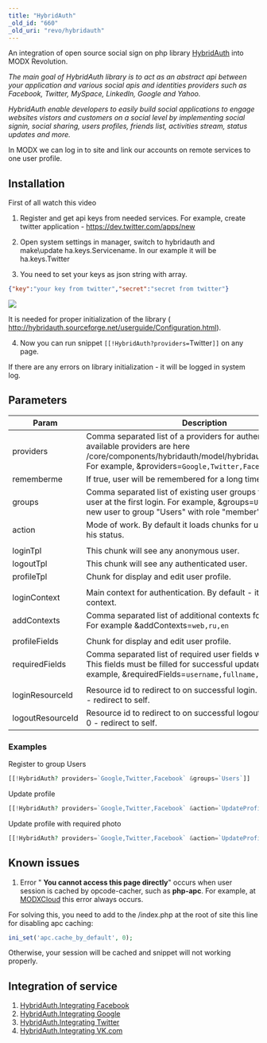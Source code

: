 ```yaml
---
title: "HybridAuth"
_old_id: "660"
_old_uri: "revo/hybridauth"
---
```


 An integration of open source social sign on php library [HybridAuth](http://hybridauth.sourceforge.net/) into MODX Revolution.

 _The main goal of HybridAuth library is to act as an abstract api between your application and various social apis and identities providers such as Facebook, Twitter, MySpace, LinkedIn, Google and Yahoo._

 _HybridAuth enable developers to easily build social applications to engage websites vistors and customers on a social level by implementing social signin, social sharing, users profiles, friends list, activities stream, status updates and more._

 In MODX we can log in to site and link our accounts on remote services to one user profile.

##  Installation 

 First of all watch this video

   1. Register and get api keys from needed services. For example, create twitter application - <https://dev.twitter.com/apps/new>

 1. Open system settings in manager, switch to hybridauth and make\\update ha.keys.Servicename. In our example it will be ha.keys.Twitter

 2. You need to set your keys as json string with array.

 ``` json 
{"key":"your key from twitter","secret":"secret from twitter"}

```

 ![](/download/attachments/43417801/ha3.png?version=1&modificationDate=1356616628000)

 It is needed for proper initialization of the library ( <http://hybridauth.sourceforge.net/userguide/Configuration.html>).

 4. Now you can run snippet `[[!HybridAuth?providers=`Twitter`]]` on any page.

 If there are any errors on library initialization - it will be logged in system log. 

##  Parameters 

 | Param            | Description                                                                                                                                                                                                | Default                             |
 | ---------------- | ---------------------------------------------------------------------------------------------------------------------------------------------------------------------------------------------------------- | ----------------------------------- |
 | providers        | Comma separated list of a providers for authentification. All available providers are here /core/components/hybridauth/model/hybridauth/lib/Providers/. For example, &providers=`Google,Twitter,Facebook`. | none                                |
 | rememberme       | If true, user will be remembered for a long time.                                                                                                                                                          | true                                |
 | groups           | Comma separated list of existing user groups for joining by user at the first login. For example, &groups=`Users:1` will add new user to group "Users" with role "member"                                  | none                                |
 | action           | Mode of work. By default it loads chunks for user according to his status.                                                                                                                                 | loadTpl                             |
 |                  |                                                                                                                                                                                                            |                                     |
 | loginTpl         | This chunk will see any anonymous user.                                                                                                                                                                    | tpl.HybridAuth.login                |
 | logoutTpl        | This chunk will see any authenticated user.                                                                                                                                                                | tpl.HybridAuth.logout               |
 | profileTpl       | Chunk for display and edit user profile.                                                                                                                                                                   | tpl.HybridAuth.profile              |
 |                  |                                                                                                                                                                                                            |                                     |
 | loginContext     | Main context for authentication. By default - it is current context.                                                                                                                                       | current                             |
 | addContexts      | Comma separated list of additional contexts for authentication. For example &addContexts=`web,ru,en`                                                                                                       | none                                |
 |                  |                                                                                                                                                                                                            |                                     |
 | profileFields    | Chunk for display and edit user profile.                                                                                                                                                                   | username:25,email:50,fullname:50... |
 | requiredFields   | Comma separated list of required user fields when update. This fields must be filled for successful update of profile. For example, &requiredFields=`username,fullname,email`.                             | username,email,fullname             |
 |                  |                                                                                                                                                                                                            |                                     |
 | loginResourceId  | Resource id to redirect to on successful login. By default, it is 0 - redirect to self.                                                                                                                    | 0                                   |
 | logoutResourceId | Resource id to redirect to on successful logout. By default, it is 0 - redirect to self.                                                                                                                   | 0                                   |

###  Examples 

 Register to group Users

 ``` php 
[[!HybridAuth? providers=`Google,Twitter,Facebook` &groups=`Users`]]
```

 Update profile

 ``` php 
[[!HybridAuth? providers=`Google,Twitter,Facebook` &action=`UpdateProfile`]]
```

 Update profile with required photo

 ``` php 
[[!HybridAuth? providers=`Google,Twitter,Facebook` &action=`UpdateProfile` &requiredFields=`username,email,photo` &profileFields=`username,fullname,email,photo`]]
```

##  Known issues 

 1. Error " **You cannot access this page directly**" occurs when user session is cached by opcode-cacher, such as **php-apc**. For example, at [MODXCloud](http://modxcloud.com) this error always occurs.

 For solving this, you need to add to the /index.php at the root of site this line for disabling apc caching:

 ``` php 
ini_set('apc.cache_by_default', 0);
```

 Otherwise, your session will be cached and snippet will not working properly.

##  Integration of service 

1. [HybridAuth.Integrating Facebook](/extras/hybridauth/hybridauth.integrating-facebook)
2. [HybridAuth.Integrating Google](/extras/hybridauth/hybridauth.integrating-google)
3. [HybridAuth.Integrating Twitter](/extras/hybridauth/hybridauth.integrating-twitter)
4. [HybridAuth.Integrating VK.com](/extras/hybridauth/hybridauth.integrating-vk.com)